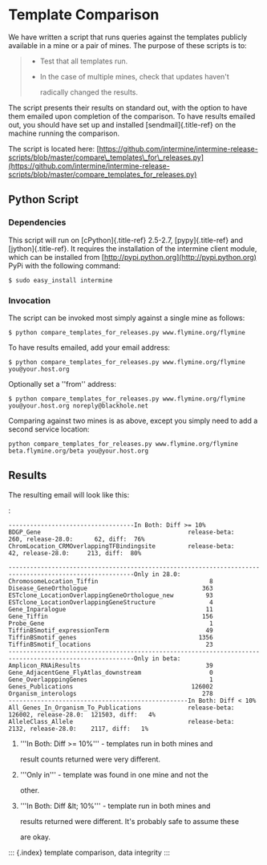 # Template Comparison

We have written a script that runs queries against the templates publicly available in a mine or a pair of mines. The purpose of these scripts is to:

> * Test that all templates run.
> * In the case of multiple mines, check that updates haven\'t
>
>   radically changed the results.

The script presents their results on standard out, with the option to have them emailed upon completion of the comparison. To have results emailed out, you should have set up and installed \[sendmail\]{.title-ref} on the machine running the comparison.

The script is located here: [https://github.com/intermine/intermine-release-scripts/blob/master/compare\_templates\_for\_releases.py](https://github.com/intermine/intermine-release-scripts/blob/master/compare_templates_for_releases.py)

## Python Script

### Dependencies

This script will run on \[cPython\]{.title-ref} 2.5-2.7, \[pypy\]{.title-ref} and \[jython\]{.title-ref}. It requires the installation of the intermine client module, which can be installed from [http://pypi.python.org](http://pypi.python.org) PyPi with the following command:

```text
$ sudo easy_install intermine
```

### Invocation

The script can be invoked most simply against a single mine as follows:

```text
$ python compare_templates_for_releases.py www.flymine.org/flymine
```

To have results emailed, add your email address:

```text
$ python compare_templates_for_releases.py www.flymine.org/flymine you@your.host.org
```

Optionally set a \'\'from\'\' address:

```text
$ python compare_templates_for_releases.py www.flymine.org/flymine you@your.host.org noreply@blackhole.net
```

Comparing against two mines is as above, except you simply need to add a second service location:

```text
python compare_templates_for_releases.py www.flymine.org/flymine beta.flymine.org/beta you@your.host.org
```

## Results

The resulting email will look like this:

:

```text
-----------------------------------In Both: Diff >= 10%
BDGP_Gene                                         release-beta:     260, release-28.0:      62, diff:  76%
ChromLocation_CRMOverlappingTFBindingsite         release-beta:      42, release-28.0:     213, diff:  80%

----------------------------------------------------------------------
-----------------------------------Only in 28.0:
ChromosomeLocation_Tiffin                               8
Disease_GeneOrthologue                                363
ESTclone_LocationOverlappingGeneOrthologue_new         93
ESTclone_LocationOverlappingGeneStructure               4
Gene_Inparalogue                                       11
Gene_Tiffin                                           156
Probe_Gene                                              1
TiffinBSmotif_expressionTerm                           49
TiffinBSmotif_genes                                  1356
TiffinBSmotif_locations                                23
----------------------------------------------------------------------
-----------------------------------Only in beta:
Amplicon_RNAiResults                                   39
Gene_AdjacentGene_FlyAtlas_downstream                   0
Gene_OverlapppingGenes                                  1
Genes_Publications                                 126002
Organism_interologs                                   278
--------------------------------------------------In Both: Diff < 10%
All_Genes_In_Organism_To_Publications             release-beta:  126002, release-28.0:  121503, diff:   4%
AlleleClass_Allele                                release-beta:    2132, release-28.0:    2117, diff:   1%
```

1. \'\'\'In Both: Diff &gt;= 10%\'\'\' - templates run in both mines and

   result counts returned were very different.

2. \'\'\'Only in\'\'\' - template was found in one mine and not the

   other.

3. \'\'\'In Both: Diff \&lt; 10%\'\'\' - template run in both mines and

   results returned were different. It\'s probably safe to assume these

   are okay.

::: {.index} template comparison, data integrity :::

